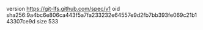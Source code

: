 version https://git-lfs.github.com/spec/v1
oid sha256:9a4bc6e806ca443f5a7fa233232e64557e9d2fb7bb393fe069c21b143307ce9d
size 533

